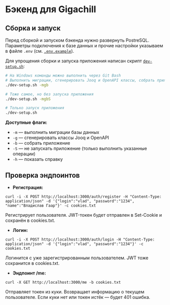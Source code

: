# Бэкенд для Gigachill

## Сборка и запуск

Перед сборкой и запуском бэкенда нужно развернуть PostreSQL. Параметры подключения к базе данных и прочие настройки указываем в файле `.env` (см. [`.env.example`](.env.example)).

Для упрощения сборки и запуска приложения написан скрипт [`dev-setup.sh`](dev-setup.sh):

```bash
# На Windows команды можно выполнить через Git Bash
# Выполнить миграции, сгенерировать Jooq и OpenAPI классы, собрать приложение и запустить
./dev-setup.sh -mgb

# Тоже самое, но без запуска приложения
./dev-setup.sh -mgbS

# Только запуск приложения
./dev-setup.sh
```

**Доступные флаги:**
- `-m` — выполнить миграции базы данных
- `-g` — сгенерировать классы Jooq и OpenAPI
- `-b` — собрать приложение
- `-S` — не запускать приложение (только выполнить указанные операции)
- `-h` — показать справку

## Проверка эндпоинтов
- **Регистрация:**
```pwsh
curl -i -X POST http://localhost:3000/auth/register -H "Content-Type: application/json" -d '{"login":"vlad", "password":"1234", "name":"Владислав Гаар"}' -c cookies.txt
```
Регистрирует пользователя. JWT-токен будет отправлен в Set-Cookie и сохранён в cookies.txt.

- **Логин:**
```pwsh
curl -i -X POST http://localhost:3000/auth/login -H "Content-Type: application/json" -d '{"login":"vlad", "password":"1234"}' -c cookies.txt
```
Логинится с уже зарегистрированным пользователем. JWT тоже сохранится в cookies.txt.

- **Эндпоинт /me:**
```pwsh
curl -X GET http://localhost:3000/me -b cookies.txt
```
Отправляет токен из куки. Возвращает информацию о текущем пользователе. Если куки нет или токен истёк — будет 401 ошибка.